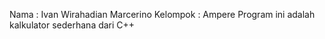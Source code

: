 Nama : Ivan Wirahadian Marcerino
Kelompok : Ampere
Program ini adalah kalkulator sederhana dari C++
